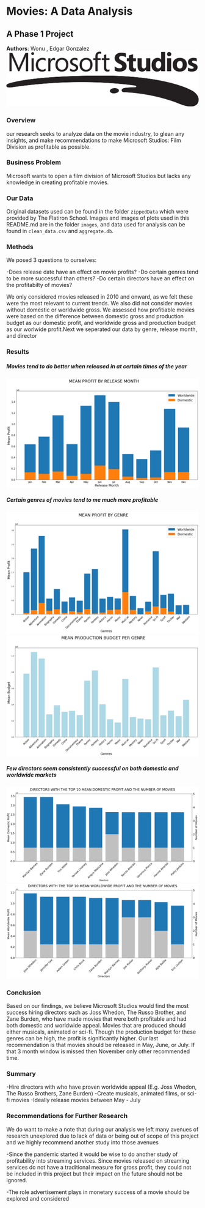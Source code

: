 # Movies: A Data Analysis
## A Phase 1 Project
**Authors**: Wonu , Edgar Gonzalez
![img](./images/Microsoft_Studios_Logo.png)

### Overview

our research seeks to analyze data on the movie industry, to glean any insights, and make recommendations to make Microsoft Studios: Film Division as profitable as possible.

### Business Problem

Microsoft wants to open a film division of Microsoft Studios but lacks any knowledge in creating profitable movies. 


### Our Data 

Original datasets used can be found in the folder `zippedData` which were provided by The Flatiron School.
Images and images of plots used in this README.md are in the folder `images`, and data used for analysis can be found in `clean_data.csv` and `aggregate.db`.


### Methods

We posed 3 questions to ourselves:

-Does release date have an effect on movie profits?
-Do certain genres tend to be more successful than others?
-Do certain directors have an effect on the profitabilty of movies?

We only considered movies released in 2010 and onward, as we felt these were the most relevant to current trends. We also did not consider movies without domestic or worldwide gross. We assessed how profitiable movies were based on the difference between domestic gross and production budget as our domestic profit, and worldwide gross and production budget as our worlwide profit.Next we seperated our data by genre, release month, and director

### Results
##### Movies tend to do better when released in at certain times of the year
![img](./images/mean_profit_by_month.png)



##### Certain genres of movies tend to me much more profitable
![img](./images/mean_profit_by_genre.png)
![img](./images/mean_production_budget_by_genre.png)



##### Few directors seem consistently successful on both domestic and worldwide markets
![img](./images/director_mean_dom_prof_num_of_movies.png)
![img](./images/director_mean_world_prof_num_of_movies.png)


### Conclusion

Based on our findings, we believe Microsoft Studios would find the most success hiring directors such as Joss Whedon, The Russo Brother, and Zane Burden, who have made movies that were both profitable and had both domestic and worldwide appeal. 
Movies that are produced should either musicals, animated or sci-fi. Though the production budget for these genres can be high, the profit is significantly higher. 
Our last recommendation is that movies should be released in May, June, or July. If that 3 month window is missed then November only other recommended time.

### Summary

-Hire directors with who have proven worldwide appeal (E.g. Joss Whedon, The Russo Brothers, Zane Burden)
-Create musicals, animated films, or sci-fi movies
-Ideally release movies between May - July

### Recommendations for Further Research

We do want to make a note that during our analysis we left many avenues of research unexplored due to lack of data or being out of scope of this project and we highly recommend another study into those avenues

-Since the pandemic started it would be wise to do another study of profitability into streaming services. Since movies released on streaming services do not have a traditional measure for gross profit, they could not be included in this project but their impact on the future should not be ignored.

-The role advertisement plays in monetary success of a movie should be explored and considered




